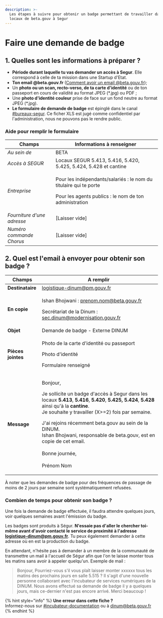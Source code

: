 ```yaml
---
description: >-
  Les étapes à suivre pour obtenir un badge permettant de travailler dans les
  locaux de beta.gouv à Segur
---
```


# Faire une demande de badge

## 1. Quelles sont les informations à préparer ?

* **Période durant laquelle tu vas demander un accès à Segur**. Elle correspond à celle de ta mission dans une Startup d'Etat.
* **Ton email @beta.gouv.fr** ([Comment avoir un email @beta.gouv.fr](../../../../travailler-a-beta-gouv/jutilise-les-outils-de-la-communaute/emails/));
* Un **photo ou un scan, recto-verso, de ta carte d'identité** ou de ton passeport en cours de validité au format JPEG (\*.jpg) ou PDF ;
* Une **photo d'identité couleur** prise de face sur un fond neutre au format JPEG (\*.jpg).
* **Le formulaire de demande de badge** est épinglé dans le canal [#bureaux-segur](https://mattermost.incubateur.net/betagouv/channels/bureaux-segur). Ce ficher XLS est jugé comme confidentiel par l'administration, nous ne pouvons pas le rendre public.

### Aide pour remplir le formulaire

| Champs                     | Informations à renseigner                                                                                                             |
| -------------------------- | ------------------------------------------------------------------------------------------------------------------------------------- |
| _Au sein de_               | BETA                                                                                                                                  |
| _Accès à SEGUR_            | Locaux SEGUR 5.413, 5.416, 5.420, 5.425, 5.424, 5.428 et cantine                                                                      |
| _Entreprise_               | <p>Pour les indépendants/salariés : le nom du titulaire qui te porte</p><p>Pour les agents publics : le nom de ton administration</p> |
| _Fourniture d'une adresse_ | \[Laisser vide]                                                                                                                       |
| _Numéro commande Chorus_   | \[Laisser vide]                                                                                                                       |

## 2. Quel est l'email à envoyer pour obtenir son badge ?

| Champs             | A remplir                                                                                                                                                                                                                                                                                                                                                                                                                                                                        |
| ------------------ | -------------------------------------------------------------------------------------------------------------------------------------------------------------------------------------------------------------------------------------------------------------------------------------------------------------------------------------------------------------------------------------------------------------------------------------------------------------------------------- |
| **Destinataire**   | logistique-dinum@pm.gouv.fr                                                                                                                                                                                                                                                                                                                                                                                                                                                      |
| **En copie**       | <p>Ishan Bhojwani : prenom.nom@beta.gouv.fr</p><p>Secrétariat de la Dinum : sec.dinum@modernisation.gouv.fr</p>                                                                                                                                                                                                                                                                                                                                                                  |
| **Objet**          | Demande de badge - Externe DINUM                                                                                                                                                                                                                                                                                                                                                                                                                                                 |
| **Pièces jointes** | <p>Photo de la carte d'identité ou passeport</p><p>Photo d'identité</p><p>Formulaire renseigné</p>                                                                                                                                                                                                                                                                                                                                                                               |
| **Message**        | <p>Bonjour,</p><p>Je sollicite un badge d'accès à Segur dans les locaux <strong>5.413</strong>, <strong>5.416</strong>, <strong>5.420</strong>, <strong>5.425, 5.424</strong>, <strong>5.428</strong> ainsi qu'à la <strong>cantine</strong>.<br>Je souhaite y travailler (X>=2) fois par semaine.</p><p>J'ai rejoins récemment beta.gouv au sein de la DINUM.<br>Ishan Bhojwani, responsable de beta.gouv, est en copie de cet email.<br><br>Bonne journée,<br><br>Prénom Nom</p> |

À noter que les demandes de badge pour des fréquences de passage de moins de 2 jours par semaine sont systématiquement refusées. 

### Combien de temps pour obtenir son badge ?

Une fois la demande de badge effectuée, il faudra attendre quelques jours, voir quelques semaines avant l'émission du badge.

Les badges sont produits à Ségur. **N'essaie pas d'aller le chercher toi-même avant d'avoir contacté le service de proximité à l'adresse logistique-dinum@pm.gouv.fr**. Tu peux également demander à cette adresse où en est la production du badge.

En attendant, n'hésite pas à demander à un membre de la communauté de transmettre un mail à l'accueil de Ségur afin que l'on te laisse monter tous les matins sans avoir à appeler quelqu'un. Exemple de mail :

> Bonjour, Pourriez-vous s'il vous plaît laisser monter xxxxxx tous les matins des prochains jours en salle 5.515 ? Il s'agit d'une nouvelle personne collaborant avec l'incubateur de services numériques de la DINUM. Nous avons effectué sa demande de badge il y a quelques jours, mais ce-dernier n'est pas encore arrivé. Merci beaucoup !

{% hint style="info" %}
**Une erreur dans cette fiche ?**\
Informez-nous sur [#incubateur-documentation](https://mattermost.incubateur.net/betagouv/channels/incubateur-documentation) ou à dinum@beta.gouv.fr
{% endhint %}
